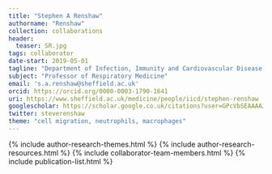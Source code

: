 ```yaml
---
title: "Stephen A Renshaw"
authorname: "Renshaw"
collection: collaborations
header:
  teaser: SR.jpg
tags: collaborator
date-start: 2019-05-01
tagline: "Department of Infection, Immunity and Cardiovascular Disease, University of Sheffield"
subject: "Professor of Respiratory Medicine"
email: 's.a.renshaw@sheffield.ac.uk'
orcid: https://orcid.org/0000-0003-1790-1641
uri: https://www.sheffield.ac.uk/medicine/people/iicd/stephen-renshaw
googlescholar: https://scholar.google.co.uk/citations?user=GPcVbSEAAAAJ&hl=en
twitter: steverenshaw
theme: "cell migration, neutrophils, macrophages"
---
```

<p align= "justify">




{% include author-research-themes.html %}
{% include author-research-resources.html %}
{% include collaborator-team-members.html %}
{% include publication-list.html %}
